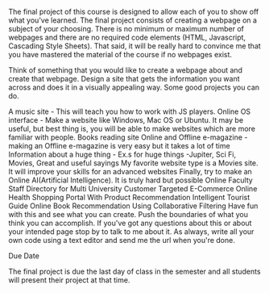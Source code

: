 The final project of this course is designed to allow each of you to show off what you've learned. The final project consists of creating a webpage on a subject of your choosing. There is no minimum or maximum number of webpages and there are no required code elements (HTML, Javascript, Cascading Style Sheets). That said, it will be really hard to convince me that you have mastered the material of the course if no webpages exist.

Think of something that you would like to create a webpage about and create that webpage. Design a site that gets the information you want across and does it in a visually appealing way. Some good projects you can do.

A music site - This will teach you how to work with JS players.
Online OS interface - Make a website like Windows, Mac OS or Ubuntu. It may be useful, but best thing is, you will be able to make websites which are more familiar with people.
Books reading site
Online and Offline e-magazine - making an Offline e-magazine is very easy but it takes a lot of time
Information about a huge thing - Ex.s for huge things -Jupiter, Sci Fi, Movies, Great and useful sayings
My favorite website type is a Movies site. It will improve your skills for an advanced websites
Finally, try to make an Online AI(Artificial Intelligence). It is truly hard but possible
Online Faculty Staff Directory for Multi University
Customer Targeted E-Commerce
Online Health Shopping Portal With Product Recommendation
Intelligent Tourist Guide
Online Book Recommendation Using Collaborative Filtering
Have fun with this and see what you can create. Push the boundaries of what you think you can accomplish. If you've got any questions about this or about your intended page stop by to talk to me about it. As always, write all your own code using a text editor and send me the url when you're done.

Due Date

The final project is due the last day of class in the semester and all students will present their project at that time.
